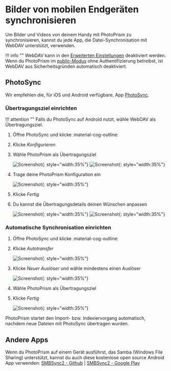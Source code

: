 # Bilder von mobilen Endgeräten synchronisieren #
Um Bilder und Videos von deinem Handy mit PhotoPrism zu synchronisieren, kannst du jede App, die Datei-Synchronisation mit WebDAV unterstützt, verwenden.

!!! info ""
    WebDAV kann in den [Erweiterten Einstellungen](../settings/advanced.md) deaktiviert werden. 
    Wenn du PhotoPrism im [public-Modus](https://docs.photoprism.app/getting-started/config-options/) ohne Authentifizierung betreibst, ist WebDAV aus Sicherheitsgründen automatisch deaktiviert.

## PhotoSync ##
Wir empfehlen die, für iOS und Android verfügbare, App [PhotoSync](https://link.photoprism.app/photosync).

### Übertragungsziel einrichten ###

!!! attention ""
    Falls du PhotoSync auf Android nutzt, wähle WebDAV als Übertragungsziel. 

1. Öffne PhotoSync und klicke :material-cog-outline:
2. Klicke *Konfigurieren*
3. Wähle PhotoPrism als Übertragungsziel

      ![Screenshot](img/photosync-1.png){: style="width:35%"}
      ![Screenshot](img/photosync-2.png){: style="width:35%"}
   
4. Trage deine PhotoPrism Konfiguration ein

      ![Screenshot](img/photosync-3.png){: style="width:35%"}

5. Klicke *Fertig*
6. Du kannst die Übertragungsdetails deinen Wünschen anpassen
   
      ![Screenshot](img/photosync-4.png){: style="width:35%"}
      ![Screenshot](img/photosync-5.png){: style="width:35%"}
   
### Automatische Synchronisation einrichten ###
1. Öffne PhotoSync und klicke :material-cog-outline:
2. Klicke *Autotransfer*

      ![Screenshot](img/photosync-1.png){: style="width:35%"}

3. Klicke *Neuer Auslöser* und wähle mindestens einen Auslöser
   
      ![Screenshot](img/photosync-6.png){: style="width:35%"}
   
4. Wähle PhotoPrism als Übertragungsziel
5. Klicke *Fertig*

      ![Screenshot](img/photosync-7.png){: style="width:35%"}

PhotoPrism startet den Import- bzw. Indexiervorgang automatisch, nachdem neue Dateien mit PhotoSync übertragen wurden.

## Andere Apps ##
Wenn du PhotoPrism auf einem Gerät ausführst, das Samba (Windows File Sharing) unterstützt, kannst du auch diese kostenlose open source Android App verwenden:
[SMBSync2 - Github](https://github.com/Sentaroh/SMBSync2/releases) | [SMBSync2 - Google Play](https://play.google.com/store/apps/details?id=com.sentaroh.android.SMBSync2)
